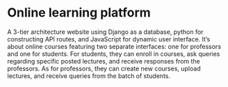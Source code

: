 # Online learning platform
 A 3-tier architecture website using Django as a database, python for constructing API routes, and JavaScript for dynamic user interface. It’s about online courses featuring two separate interfaces: one for professors and one for students. For students, they can enroll in courses, ask queries regarding specific posted lectures, and receive responses from the professors. As for professors, they can create new courses, upload lectures, and receive queries from the batch of students.
